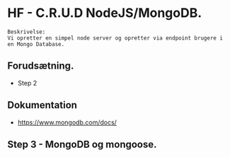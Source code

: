 # HF - C.R.U.D NodeJS/MongoDB.

```
Beskrivelse: 
Vi opretter en simpel node server og opretter via endpoint brugere i en Mongo Database.
```

## Forudsætning.

* Step 2

## Dokumentation

* https://www.mongodb.com/docs/

## Step 3 - MongoDB og mongoose.

